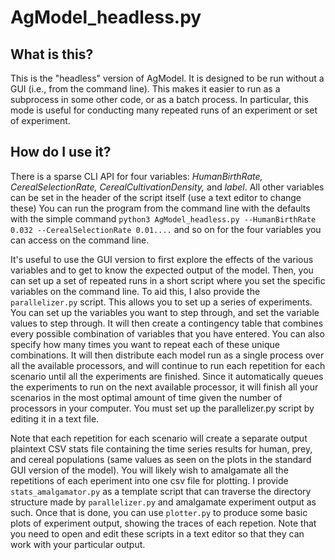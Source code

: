# AgModel_headless.py

## What is this?

This is the "headless" version of AgModel. It is designed to be run without a GUI (i.e., from the command line). This makes it easier to run as a subprocess in some other code, or as a batch process. In particular, this mode is useful for conducting many repeated runs of an experiment or set of experiment. 

## How do I use it?

There is a sparse CLI API for four variables: *HumanBirthRate, CerealSelectionRate, CerealCultivationDensity,* and *label*. All other variables can be set in the header of the script itself (use a text editor to change these) You can run the program from the command line with the defaults with the simple command `python3 AgModel_headless.py --HumanBirthRate 0.032 --CerealSelectionRate 0.01....` and so on for the four variables you can access on the command line.

It's useful to use the GUI version to first explore the effects of the various variables and to get to know the expected output of the model. Then, you can set up a set of repeated runs in a short script where you set the specific variables on the command line. To aid this, I also provide the `parallelizer.py` script. This allows you to set up a series of experiments. You can set up the variables you want to step through, and set the variable values to step through. It will then create a contingency table that combines every possible combination of variables that you have entered. You can also specify how many times you want to repeat each of these unique combinations. It will then distribute each model run as a single process over all the available processors, and will continue to run each repetition for each scenario until all the experiments are finished. Since it automatically queues the experiments to run on the next available processor, it will finish all your scenarios in the most optimal amount of time given the number of processors in your computer. You must set up the parallelizer.py script by editing it in a text file.

Note that each repetition for each scenario will create a separate output plaintext CSV stats file containing the time series results for human, prey, and cereal populations (same values as seen on the plots in the standard GUI version of the model). You will likely wish to amalgamate all the repetitions of each eperiment into one csv file for plotting. I provide `stats_amalgamator.py` as a template script that can traverse the directory structure made by `parallelizer.py` and amalgamate experiment output as such. Once that is done, you can use `plotter.py` to produce some basic plots of experiment output, showing the traces of each repetion. Note that you need to open and edit these scripts in a text editor so that they can work with your particular output.
